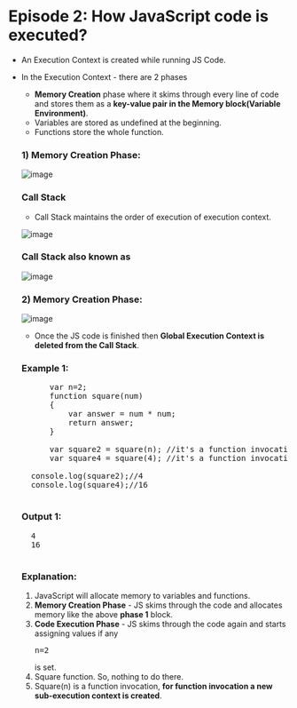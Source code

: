 # Episode 2: How JavaScript code is executed?

- An Execution Context is created while running JS Code.
- In the Execution Context - there are 2 phases
	- **Memory Creation** phase where it skims through every line of code and stores them as a **key-value pair in the Memory block(Variable Environment)**.
	- Variables are stored as undefined at the beginning.
	- Functions store the whole function.

   ### 1) Memory Creation Phase:
   ![image](https://github.com/ReddyDivya/rd-namaste-javaScript/assets/34181144/117b999f-2675-460f-9e90-94995cff6af6)

   ### Call Stack

    - Call Stack maintains the order of execution of execution context.
  
    ![image](https://github.com/ReddyDivya/rd-namaste-javaScript/assets/34181144/1fc853fc-cf9f-481f-8ab3-613512856c7f)

   ###  Call Stack also known as
    ![image](https://github.com/ReddyDivya/rd-namaste-javaScript/assets/34181144/ad97ccfd-f537-4d89-96fc-7c5e8d87a203)

   ### 2) Memory Creation Phase:
    ![image](https://github.com/ReddyDivya/rd-namaste-javaScript/assets/34181144/efeaa276-a413-4190-b740-f8f9c543a568)

    - Once the JS code is finished then **Global Execution Context is deleted from the Call Stack**.

   ### Example 1:
    <pre>
        var n=2;
        function square(num)
        {
            var answer = num * num;
            return answer;
        }

        var square2 = square(n); //it's a function invocation and n is an argument
        var square4 = square(4); //it's a function invocation - **for function invocation a new sub-execution context is created**.

	console.log(square2);//4
	console.log(square4);//16
    </pre>

    ### Output 1:
    <pre>
	4
	16
    </pre>
    
   ### Explanation:
    1) JavaScript will allocate memory to variables and functions.
    2) **Memory Creation Phase** - JS skims through the code and allocates memory like the above **phase 1** block.
    3) **Code Execution Phase** - JS skims through the code again and starts assigning values if any <pre>n=2</pre> is set.
    4) Square function. So, nothing to do there.
    5) Square(n) is a function invocation, **for function invocation a new sub-execution context is created**.
  
   

  

